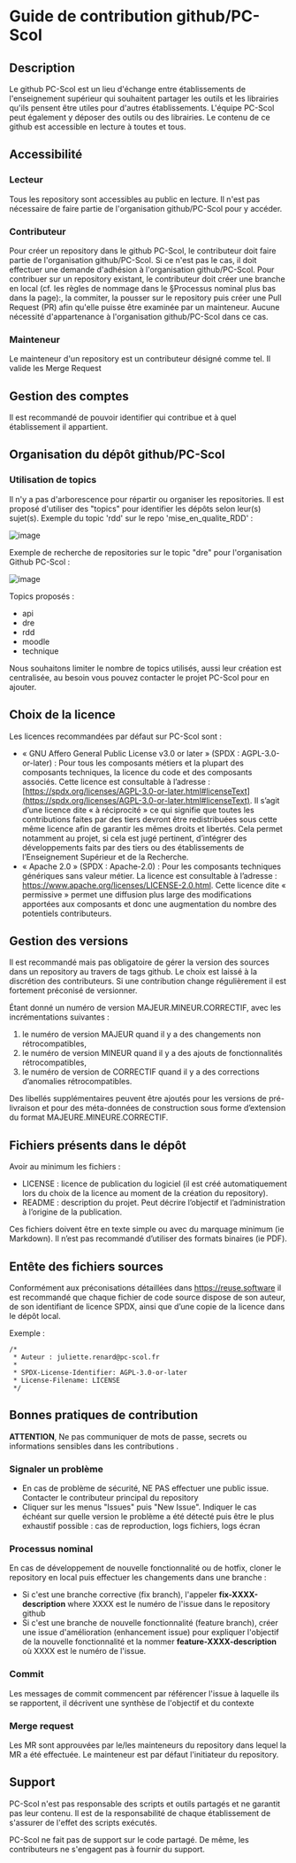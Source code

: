 # Guide de contribution github/PC-Scol

## Description

Le github PC-Scol est un lieu d'échange entre établissements de l'enseignement supérieur qui souhaitent partager les outils et les librairies qu'ils pensent être utiles pour d'autres établissements. L'équipe PC-Scol peut également y déposer des outils ou des librairies. Le contenu de ce github est accessible en lecture à toutes et tous.

## Accessibilité

### Lecteur

Tous les repository sont accessibles au public en lecture. Il n'est pas nécessaire de faire partie de l'organisation github/PC-Scol pour y accéder.

### Contributeur

Pour créer un repository dans le github PC-Scol, le contributeur doit faire partie de l'organisation github/PC-Scol. Si ce n'est pas le cas, il doit effectuer une demande d'adhésion à l'organisation github/PC-Scol.
Pour contribuer sur un repository existant, le contributeur doit créer une branche en local (cf. les règles de nommage dans le §Processus nominal plus bas dans la page):, la commiter, la pousser sur le repository puis créer une Pull Request (PR) afin qu'elle puisse être examinée par un mainteneur. Aucune nécessité d'appartenance à l'organisation github/PC-Scol dans ce cas.

### Mainteneur

Le mainteneur d'un repository est un contributeur désigné comme tel. Il valide les Merge Request

## Gestion des comptes

Il est recommandé de pouvoir identifier qui contribue et à quel établissement il appartient.

## Organisation du dépôt github/PC-Scol

### Utilisation de topics

Il n'y a pas d'arborescence pour répartir ou organiser les repositories. Il est proposé d'utiliser des "topics" pour identifier les dépôts selon leur(s) sujet(s). Exemple du topic 'rdd' sur le repo 'mise_en_qualite_RDD' :

![image](https://github.com/user-attachments/assets/90c6b821-0a7a-4712-b676-f7502a17474c)

Exemple de recherche de repositories sur le topic "dre" pour l'organisation Github PC-Scol :

![image](https://github.com/user-attachments/assets/785d05b1-e63b-44c2-8ebf-d3cb44125fa1)

Topics proposés :
* api
* dre
* rdd
* moodle
* technique

Nous souhaitons limiter le nombre de topics utilisés, aussi leur création est centralisée, au besoin vous pouvez contacter le projet PC-Scol pour en ajouter.

## Choix de la licence

Les licences recommandées par défaut sur PC-Scol sont :

* « GNU Affero General Public License v3.0 or later » (SPDX : AGPL-3.0-or-later) : Pour tous les composants métiers et la plupart des composants techniques, la licence du code et des composants associés. Cette licence est consultable à l’adresse : [https://spdx.org/licenses/AGPL-3.0-or-later.html#licenseText](https://spdx.org/licenses/AGPL-3.0-or-later.html#licenseText). Il s’agit d’une licence dite « à réciprocité » ce qui signifie que toutes les contributions faites par des tiers devront être redistribuées sous cette même licence afin de garantir les mêmes droits et libertés. Cela permet notamment au projet, si cela est jugé pertinent, d’intégrer des développements faits par des tiers ou des établissements de l’Enseignement Supérieur et de la Recherche.
* « Apache 2.0 » (SPDX : Apache-2.0) : Pour les composants techniques génériques sans valeur métier. La licence est consultable à l’adresse : https://www.apache.org/licenses/LICENSE-2.0.html. Cette licence dite « permissive » permet une diffusion plus large des modifications apportées aux composants et donc une augmentation du nombre des potentiels contributeurs.

## Gestion des versions

Il est recommandé mais pas obligatoire de gérer la version des sources dans un repository au travers de tags github. Le choix est laissé à la discrétion des contributeurs. Si une contribution change régulièrement il est fortement préconisé de versionner.

Étant donné un numéro de version MAJEUR.MINEUR.CORRECTIF, avec les incrémentations suivantes :

1. le numéro de version MAJEUR quand il y a des changements non rétrocompatibles,
2. le numéro de version MINEUR quand il y a des ajouts de fonctionnalités rétrocompatibles,
3. le numéro de version de CORRECTIF quand il y a des corrections d’anomalies rétrocompatibles.

Des libellés supplémentaires peuvent être ajoutés pour les versions de pré-livraison et pour des méta-données de construction sous forme d’extension du format MAJEURE.MINEURE.CORRECTIF.

## Fichiers présents dans le dépôt

Avoir au minimum les fichiers :

* LICENSE : licence de publication du logiciel (il est créé automatiquement lors du choix de la licence au moment de la création du repository).
* README : description du projet. Peut décrire l’objectif et l’administration à l’origine de la publication.

Ces fichiers doivent être en texte simple ou avec du marquage minimum (ie Markdown). Il n’est pas recommandé d’utiliser des formats binaires (ie PDF).

## Entête des fichiers sources
Conformément aux préconisations détaillées dans https://reuse.software il est recommandé que chaque fichier de code source dispose de son auteur, de son identifiant de licence SPDX, ainsi que d’une copie de la licence dans le dépôt local.

Exemple :
```
/*
 * Auteur : juliette.renard@pc-scol.fr
 *
 * SPDX-License-Identifier: AGPL-3.0-or-later
 * License-Filename: LICENSE
 */
```

## Bonnes pratiques de contribution

**ATTENTION**, Ne pas communiquer de mots de passe, secrets ou informations sensibles dans les contributions .

### Signaler un problème

* En cas de problème de sécurité, NE PAS effectuer une public issue. Contacter le contributeur principal du repository
* Cliquer sur les menus "Issues" puis "New Issue". Indiquer le cas échéant sur quelle version le problème a été détecté puis être le plus exhaustif possible : cas de reproduction, logs fichiers, logs écran

### Processus nominal

En cas de développement de nouvelle fonctionnalité ou de hotfix, cloner le repository en local puis effectuer les changements dans une branche :

* Si c'est une branche corrective (fix branch), l'appeler **fix-XXXX-description** where XXXX est le numéro de l'issue dans le repository github
* Si c'est une branche de nouvelle fonctionnalité (feature branch), créer une issue d'amélioration (enhancement issue) pour expliquer l'objectif de la nouvelle fonctionnalité et la nommer **feature-XXXX-description** où XXXX est le numéro de l'issue.

### Commit
Les messages de commit commencent par référencer l'issue à laquelle ils se rapportent, il décrivent une synthèse de l'objectif et du contexte

### Merge request
Les MR sont approuvées par le/les mainteneurs du repository dans lequel la MR a été effectuée. Le mainteneur est par défaut l'initiateur du repository.

## Support
PC-Scol n'est pas responsable des scripts et outils partagés et ne garantit pas leur contenu. Il est de la responsabilité de chaque établissement de s'assurer de l'effet des scripts exécutés.

PC-Scol ne fait pas de support sur le code partagé. De même, les contributeurs ne s'engagent pas à fournir du support.
